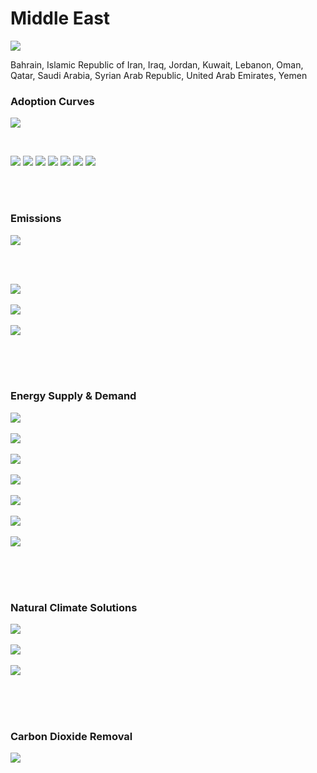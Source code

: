 # Middle East

![](../region%20maps/ME.png)

Bahrain, Islamic Republic of Iran, Iraq, Jordan, Kuwait, Lebanon, Oman, Qatar, Saudi Arabia, Syrian Arab Republic, United Arab Emirates, Yemen

### Adoption Curves

![](../podi/data/figs/scurves-ME)

<br/>

![](../podi/data/figs/scurves_ind-Grid-ME)
![](../podi/data/figs/scurves_ind-Transport-ME)
![](../podi/data/figs/scurves_ind-Buildings-ME)
![](../podi/data/figs/scurves_ind-Industry-ME)
![](../podi/data/figs/scurves_ind-RegenerativeAgriculture-ME)
![](../podi/data/figs/scurves_ind-Forests&Wetlands-ME)
![](../podi/data/figs/scurves_ind-CarbonDioxideRemoval-ME)

<br/><br/>

### Emissions

![](../podi/data/figs/mitigationwedges-ME)

<br/><br/>

![](../podi/data/figs/emissions-ffi_emissions-ME)<br/><br/>
![](../podi/data/figs/emissions-CH4_emissions-ME)<br/><br/>
![](../podi/data/figs/emissions-N2O_emissions-ME)<br/><br/>

<br/><br/>

### Energy Supply & Demand

![](../podi/data/figs/energydemand_pathway-ME)<br/><br/>
![](../podi/data/figs/energysupply_pathway-ME)<br/><br/>
![](../podi/data/figs/electricity_pathway-ME)<br/><br/>
![](../podi/data/figs/elecbysector_pathway-ME)<br/><br/>
![](../podi/data/figs/buildings_pathway-ME)<br/><br/>
![](../podi/data/figs/industry_pathway-ME)<br/><br/>
![](../podi/data/figs/transport_pathway-ME)<br/><br/>

<br/><br/>

### Natural Climate Solutions

![](../podi/data/figs/ra_pathway-ME)<br/><br/>
![](../podi/data/figs/fw_pathway-ME)<br/><br/>
![](../podi/data/figs/afolu_pathway-ME)<br/><br/>

<br/><br/>

### Carbon Dioxide Removal

![](../podi/data/figs/cdr_pathway-ME)<br/><br/>

